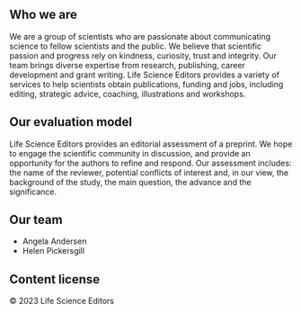 ## Who we are
We are a group of scientists who are passionate about communicating science to fellow scientists and the public. We believe that scientific passion and progress rely on kindness, curiosity, trust and integrity. Our team brings diverse expertise from research, publishing, career development and grant writing. Life Science Editors provides a variety of services to help scientists obtain publications, funding and jobs, including editing, strategic advice, coaching, illustrations and workshops.

## Our evaluation model

Life Science Editors provides an editorial assessment of a preprint. We hope to engage the scientific community in discussion, and provide an opportunity for the authors to refine and respond. Our assessment includes: the name of the reviewer, potential conflicts of interest and, in our view, the background of the study, the main question, the advance and the significance.

## Our team

- Angela Andersen
- Helen Pickersgill

## Content license



© 2023 Life Science Editors

